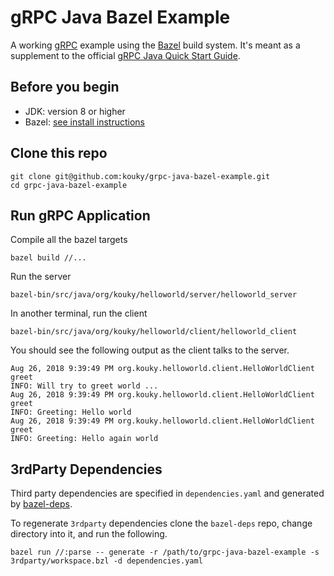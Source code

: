 # gRPC Java Bazel Example

A working [gRPC](https://grpc.io) example using the [Bazel](https://bazel.build) build system. It's meant as a supplement
to the official [gRPC Java Quick Start Guide](https://grpc.io/docs/quickstart/java.html).


## Before you begin

- JDK: version 8 or higher
- Bazel: [see install instructions](https://docs.bazel.build/versions/master/install.html)

## Clone this repo

```
git clone git@github.com:kouky/grpc-java-bazel-example.git
cd grpc-java-bazel-example
```

## Run gRPC Application 

Compile all the bazel targets

```
bazel build //...
```

Run the server

```
bazel-bin/src/java/org/kouky/helloworld/server/helloworld_server
```

In another terminal, run the client

```
bazel-bin/src/java/org/kouky/helloworld/client/helloworld_client
```

You should see the following output as the client talks to the server.

```
Aug 26, 2018 9:39:49 PM org.kouky.helloworld.client.HelloWorldClient greet
INFO: Will try to greet world ...
Aug 26, 2018 9:39:49 PM org.kouky.helloworld.client.HelloWorldClient greet
INFO: Greeting: Hello world
Aug 26, 2018 9:39:49 PM org.kouky.helloworld.client.HelloWorldClient greet
INFO: Greeting: Hello again world
```

## 3rdParty Dependencies

Third party dependencies are specified in `dependencies.yaml` and generated by [bazel-deps](https://github.com/johnynek/bazel-deps).


To regenerate `3rdparty` dependencies clone the `bazel-deps` repo, change directory into it, and run the following.

```
bazel run //:parse -- generate -r /path/to/grpc-java-bazel-example -s 3rdparty/workspace.bzl -d dependencies.yaml
```
